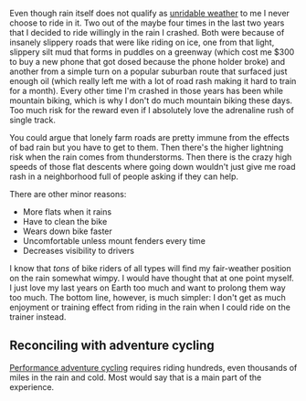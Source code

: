 Even though rain itself does not qualify as [unridable weather](Unridable%20weather.md) to me I never choose to ride in it. Two out of the maybe four times in the last two years that I decided to ride willingly in the rain I crashed. Both were because of insanely slippery roads that were like riding on ice, one from that light, slippery silt mud that forms in puddles on a greenway (which cost me $300 to buy a new phone that got dosed because the phone holder broke) and another from a simple turn on a popular suburban route that surfaced just enough oil (which really left me with a lot of road rash making it hard to train for a month). Every other time I'm crashed in those years has been while mountain biking, which is why I don't do much mountain biking these days. Too much risk for the reward even if I absolutely love the adrenaline rush of single track.

You could argue that lonely farm roads are pretty immune from the effects of bad rain but you have to get to them. Then there's the higher lightning risk when the rain comes from thunderstorms. Then there is the crazy high speeds of those flat descents where going down wouldn't just give me road rash in a neighborhood full of people asking if they can help.

There are other minor reasons:

- More flats when it rains
- Have to clean the bike
- Wears down bike faster
- Uncomfortable unless mount fenders every time
- Decreases visibility to drivers

I know that *tons* of bike riders of all types will find my fair-weather position on the rain somewhat wimpy. I would have thought that at one point myself. I just love my last years on Earth too much and want to prolong them way too much. The bottom line, however, is much simpler: I don't get as much enjoyment or training effect from riding in the rain when I could ride on the trainer instead.

## Reconciling with adventure cycling

[Performance adventure cycling](Performance%20adventure%20cycling%20FTW.md) requires riding hundreds, even thousands of miles in the rain and cold. Most would say that is a main part of the experience.